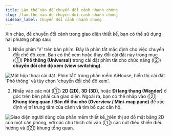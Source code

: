 ```yaml
---
title: Làm thế nào để chuyển đổi cảnh nhanh chóng
slug: /lam-the-nao-de-chuyen-doi-canh-nhanh-chong
sidebar_label: Chuyển đổi cảnh nhanh chóng
---
```


Xin chào, để chuyển đổi cảnh trong giao diện thiết kế, bạn có thể sử dụng hai phương pháp sau:

1. Nhấn phím 'V' trên bàn phím. Đây là phím tắt mặc định cho việc chuyển đổi chế độ xem. Bạn có thể xem hoặc thay đổi cài đặt này trong mục (①) **Phổ thông (Universal)** trong cài đặt phím tắt cho chức năng (②) **chuyển đổi chế độ xem (view switching)**.

![Một hộp thoại cài đặt 'Phím tắt' trong phần mềm AiHouse, hiển thị cài đặt 'Phổ thông' và tùy chọn 'chuyển đổi chế độ xem'.](https://storage.googleapis.com/jegavn_kb/images/rec269F01fvoyl8sd1751867316368)

2. Nhấp vào các nút (①) **2D (2D)**, **3D (3D)**, hoặc **Đi lang thang (Wander)** ở góc trên bên phải của giao diện. Ngoài ra, bạn có thể nhấp vào (②) **Khung tổng quan / Bản đồ thu nhỏ (Overview / Mini-map pane)** để xác định vị trí trung tâm của cảnh và tìm bố cục căn hộ.

![Giao diện người dùng của phần mềm thiết kế, hiển thị sơ đồ mặt bằng 2D của một căn phòng, với các chú thích chỉ vào (①) các nút điều khiển điều hướng và (②) khung tổng quan.](https://storage.googleapis.com/jegavn_kb/images/rec269F01fvoyl8sd1751867316371)
